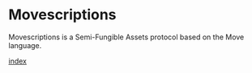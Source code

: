 # Movescriptions

Movescriptions is a Semi-Fungible Assets protocol based on the Move language.

[index](./index.markdown)